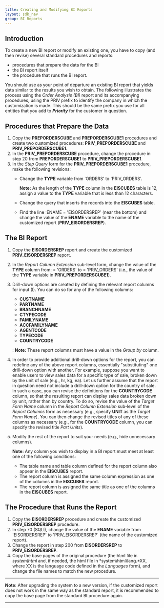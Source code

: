 ```yaml
---
title: Creating and Modifying BI Reports
layout: sdk_nav
group: BI Reports
---
```


## Introduction

To create a new BI report or modify an existing one, you have to copy
(and then revise) several standard procedures and reports:

-   procedures that prepare the data for the BI
-   the BI report itself
-   the procedure that runs the BI report.

You should use as your point of departure an existing BI report that
yields data similar to the results you wish to obtain. The following
illustrates the process using the *Order Analysis (BI)* report and its
accompanying procedures, using the PRIV prefix to identify the company
in which the customization is made. This should be the same prefix you
use for all entities that you add to ***Priority*** for the customer in
question.

## Procedures that Prepare the Data 

1.  Copy the **PREPORDERSCUBE** and **PREPORDERSCUBE1** procedures and
    create two customized procedures: **PRIV_PREPORDERSCUBE** and
    **PRIV_PREPORDERSCUBE1**.
2.  In the **PRIV_PREPORDERSCUBE** procedure, change the procedure in
    step 20 from **PREPORDERSCUBE1** to **PRIV_PREPORDERSCUBE1**.
3.  In the *Step Query* form for the **PRIV_PREPORDERSCUBE1** procedure,
    make the following revisions:
    -   Change the **TYPE** variable from \'ORDERS\' to \'PRIV_ORDERS\'.

        **Note:** As the length of the **TYPE** column in the
            **EISCUBES** table is 12, assign a value to the **TYPE**
            variable that is less than 12 characters.
    -   Change the query that inserts the records into the **EISCUBES**
        table.
    -   Find the line :ENAME = \'EISORDERSREP\' (near the bottom) and
        change the value of the **ENAME** variable to the name of the
        customized report (**PRIV_EISORDERSREP**).

## The BI Report 

1.  Copy the **EISORDERSREP** report and create the customized
    **PRIV_EISORDERSREP** report.
2.  In the *Report Column Extension* sub-level form, change the value of
    the **TYPE** column from: = \'ORDERS\' to = \'PRIV_ORDERS\' (i.e.,
    the value of the **TYPE** variable in **PRIV_PREPORDERSCUBE1**).
3.  Drill-down options are created by defining the relevant report
    columns for input (I). You can do so for any of the following
    columns:
    -   **CUSTNAME**
    -   **PARTNAME**
    -   **BRANCHNAME**
    -   **CTYPECODE**
    -   **FAMILYNAME**
    -   **ACCFAMILYNAME**
    -   **AGENTCODE**
    -   **TYPECODE**
    -   **COUNTRYCODE**

    :   **Note:** These report columns must have a value in the *Group
        by* column.
4.  In order to provide additional drill-down options for the report,
    you can redefine any of the above report columns, essentially
    \"substituting\" one drill-down option with another. For example,
    suppose you want to enable users to view sales data for a specific
    type of sale, broken down by the unit of sale (e.g., hr, kg, ea).
    Let us further assume that the report in question need not include a
    drill-down option for the country of sale. In such a case, you can
    revise the definitions for the **COUNTRYCODE** column, so that the
    resulting report can display sales data broken down by unit, rather
    than by country. To do so, revise the value of the *Target Form
    Name* column in the *Report Column Extension* sub-level of the
    *Report Columns* form as necessary (e.g., specify **UNIT** as the
    *Target Form Name*). You can then change the revised titles of any
    of these columns as necessary (e.g., for the **COUNTRYCODE** column,
    you can specify the revised title *Part Units*).
5.  Modify the rest of the report to suit your needs (e.g., hide
    unnecessary columns).

    **Note:** Any column you wish to display in a BI report must
        meet at least one of the following conditions:

    -   The table name and table column defined for the report column
        also appear in the **EISCUBES** report.
    -   The report column is assigned the same column expression as one
        of the columns in the **EISCUBES** report.
    -   The report column is assigned the same title as one of the
        columns in the **EISCUBES** report.

## The Procedure that Runs the Report 

1.  Copy the **EISORDERSREP** procedure and create the customized
    **PRIV_EISORDERSREP** procedure.
2.  In step 70 (SQLI), change the value of the **ENAME** variable from
    \'EISORDERSREP\' to \'PRIV_EISORDERSREP\' (the name of the
    customized report).
3.  Change the report in step 200 from **EISORDERSREP** to
    **PRIV_EISORDERSREP**.
4.  Copy the base pages of the original procedure (the html file in
    *system\\html* and, if needed, the html file in
    *system\\html\\lang.*XX, where XX is the language code defined in
    the *Languages* form), and change the file names to match the new
    procedure.

------------------------------------------------------------------------

**Note:** After upgrading the system to a new version, if the customized
report does not work in the same way as the standard report, it is
recommended to copy the base page from the standard BI procedure again.

------------------------------------------------------------------------
